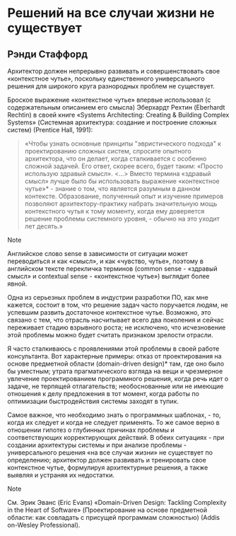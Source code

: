 # Решений на все случаи жизни не существует

## Рэнди Стаффорд

Архитектор должен непрерывно развивать и совершенствовать свое
«контекстное чутье», поскольку единственного универсального решения для
широкого круга разнородных проблем не существует.

Броское выражение «контекстное чутье» впервые использовал (с
содержательным описанием его смысла) Эберхардт Рехтин (Eberhardt Rechtin)
в своей книге «Systems Architecting: Creating & Building Complex Systems»
(Системная архитектура: создание и построение сложных систем) (Prentice
Hall, 1991):

> «Чтобы узнать основные принципы "эвристического подхода" к проектированию сложных систем, спросите опытного архитектора, что он делает, когда сталкивается с особенно сложной задачей. Его ответ, скорее всего, будет таким: «Просто использую здравый смысл». <...> Вместо термина «здравый смысл» лучше было бы использовать выражение «контекстное чутье»* - знание о том, что является разумным в данном контексте. Образование, полученный опыт и изучение примеров позволяют архитектору-практику набрать значительную мощь контекстного чутья к тому моменту, когда ему доверяется решение проблемы системного уровня, - обычно на это уходит лет десять.»

> [!NOTE]
> Английское слово sense в зависимости от ситуации может переводиться и как «смысл», и как «чувство, чутье», поэтому в английском тексте перекличка терминов (common sense - «здравый смысл» и contextual sense - «контекстное чутье») выглядит более явной.

Одна из серьезных проблем в индустрии разработки ПО, как мне кажется,
состоит в том, что решение задач часто поручается людям, не успевшим
развить достаточное контекстное чутье. Возможно, это связано с тем, что
отрасль насчитывает всего два поколения и сейчас переживает стадию
взрывного роста; не исключено, что исчезновение этой проблемы можно будет
считать признаком зрелости отрасли.

Я часто сталкиваюсь с проявлениями этой проблемы в своей работе
консультанта. Вот характерные примеры: отказ от проектирования на основе
предметной области (domain-driven design)* там, где оно было бы уместным;
утрата прагматического взгляда на вещи и чрезмерное увлечение
проектированием программного решения, когда речь идет о задаче, не терпящей
отлагательств; необоснованные или не имеющие отношения к делу
предложения в тот момент, когда работы по оптимизации быстродействия системы
заходят в тупик.

Самое важное, что необходимо знать о программных шаблонах, - то, когда
их следует и когда не следует применять. То же самое верно в отношении
гипотез о глубинных причинах проблемы и соответствующих
корректирующих действий. В обеих ситуациях - при создании архитектуры системы
и при анализе проблемы - универсального решения «на все случаи жизни»
не существует по определению; архитектор должен развивать и тренировать
свое контекстное чутье, формулируя архитектурные решения, а также
выявляя и устраняя их недостатки.

> [!NOTE]
> См. Эрик Эванс (Eric Evans) «Domain-Driven Design: Tackling Complexity in the Heart of Software» (Проектирование на основе предметной области: как совладать с присущей программам сложностью) (Addis on-Wesley Professional).